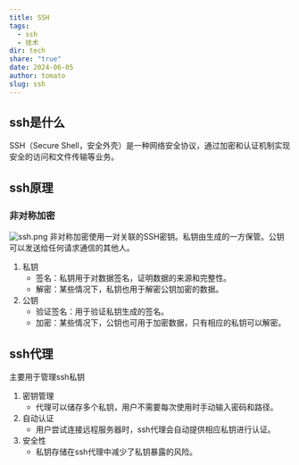 ```yaml
---
title: SSH
tags:
  - ssh
  - 技术
dir: tech
share: "true"
date: 2024-06-05
author: tomato
slug: ssh
---
```


## ssh是什么
SSH（Secure Shell，安全外壳）是一种网络安全协议，通过加密和认证机制实现安全的访问和文件传输等业务。
## ssh原理
### 非对称加密
![ssh.png](ssh.png)
非对称加密使用一对关联的SSH密钥。私钥由生成的一方保管。公钥可以发送给任何请求通信的其他人。
1. 私钥
	- 签名：私钥用于对数据签名，证明数据的来源和完整性。
	- 解密：某些情况下，私钥也用于解密公钥加密的数据。
2. 公钥
	 - 验证签名：用于验证私钥生成的签名。
	 - 加密：某些情况下，公钥也可用于加密数据，只有相应的私钥可以解密。
## ssh代理
主要用于管理ssh私钥
1. 密钥管理
	- 代理可以储存多个私钥，用户不需要每次使用时手动输入密码和路径。
2. 自动认证
	- 用户尝试连接远程服务器时，ssh代理会自动提供相应私钥进行认证。
3. 安全性
	- 私钥存储在ssh代理中减少了私钥暴露的风险。